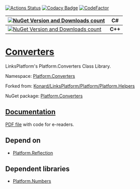 [![Actions Status](https://github.com/linksplatform/Converters/workflows/CD/badge.svg)](https://github.com/linksplatform/Converters/actions?workflow=CD)
[![Codacy Badge](https://api.codacy.com/project/badge/Grade/d9ed13ebe0884892a325f787aca376f3)](https://app.codacy.com/app/drakonard/Converters?utm_source=github.com&utm_medium=referral&utm_content=linksplatform/Converters&utm_campaign=Badge_Grade_Dashboard)
[![CodeFactor](https://www.codefactor.io/repository/github/linksplatform/converters/badge)](https://www.codefactor.io/repository/github/linksplatform/converters)

| [![NuGet Version and Downloads count](https://buildstats.info/nuget/Platform.Converters)](https://www.nuget.org/packages/Platform.Converters) | C# |
|-|-|
| [![NuGet Version and Downloads count](https://buildstats.info/nuget/Platform.Converters.TemplateLibrary)](https://www.nuget.org/packages/Platform.Converters.TemplateLibrary)  | __C++__  |

# [Converters](https://github.com/linksplatform/Converters)

LinksPlatform's Platform.Converters Class Library.

Namespace: [Platform.Converters](https://linksplatform.github.io/Converters/api/Platform.Converters.html)

Forked from: [Konard/LinksPlatform/Platform/Platform.Helpers](https://github.com/Konard/LinksPlatform/tree/1a9a968bea64460cfbf0f075b0336bc2179e295c/Platform/Platform.Helpers)

NuGet package: [Platform.Converters](https://www.nuget.org/packages/Platform.Converters)

## [Documentation](https://linksplatform.github.io/Converters)
[PDF file](https://linksplatform.github.io/Converters/Platform.Converters.pdf) with code for e-readers.

## Depend on
*   [Platform.Reflection](https://github.com/linksplatform/Reflection)

## Dependent libraries
*   [Platform.Numbers](https://github.com/linksplatform/Numbers)
